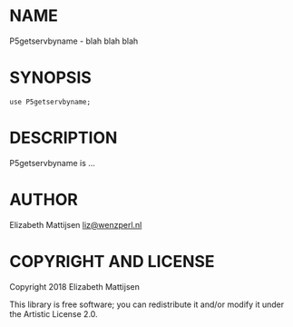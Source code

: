 NAME
====

P5getservbyname - blah blah blah

SYNOPSIS
========

    use P5getservbyname;

DESCRIPTION
===========

P5getservbyname is ...

AUTHOR
======

Elizabeth Mattijsen <liz@wenzperl.nl>

COPYRIGHT AND LICENSE
=====================

Copyright 2018 Elizabeth Mattijsen

This library is free software; you can redistribute it and/or modify it under the Artistic License 2.0.

